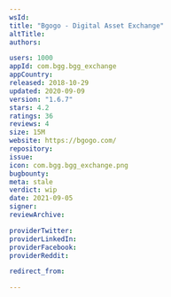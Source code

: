 ```yaml
---
wsId: 
title: "Bgogo - Digital Asset Exchange"
altTitle: 
authors:

users: 1000
appId: com.bgg.bgg_exchange
appCountry: 
released: 2018-10-29
updated: 2020-09-09
version: "1.6.7"
stars: 4.2
ratings: 36
reviews: 4
size: 15M
website: https://bgogo.com/
repository: 
issue: 
icon: com.bgg.bgg_exchange.png
bugbounty: 
meta: stale
verdict: wip
date: 2021-09-05
signer: 
reviewArchive:

providerTwitter: 
providerLinkedIn: 
providerFacebook: 
providerReddit: 

redirect_from:

---
```


